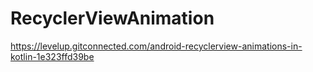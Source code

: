 # RecyclerViewAnimation
 https://levelup.gitconnected.com/android-recyclerview-animations-in-kotlin-1e323ffd39be
